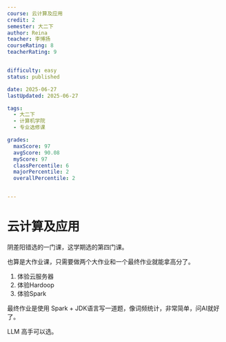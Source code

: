 ```yaml
---
course: 云计算及应用
credit: 2
semester: 大二下
author: Reina
teacher: 李博扬
courseRating: 8
teacherRating: 9


difficulty: easy
status: published

date: 2025-06-27
lastUpdated: 2025-06-27

tags: 
  - 大二下
  - 计算机学院
  - 专业选修课

grades:
  maxScore: 97
  avgScore: 90.08
  myScore: 97
  classPercentile: 6
  majorPercentile: 2
  overallPercentile: 2


---
```



# 云计算及应用

阴差阳错选的一门课，这学期选的第四门课。

也算是大作业课，只需要做两个大作业和一个最终作业就能拿高分了。

1. 体验云服务器
2. 体验Hardoop
3. 体验Spark

最终作业是使用 Spark + JDK语言写一道题，像词频统计，非常简单，问AI就好了。

LLM 高手可以选。